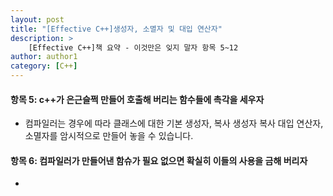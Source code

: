```yaml
---
layout: post
title: "[Effective C++]생성자, 소멸자 및 대입 연산자"
description: >
    [Effective C++]책 요약 - 이것만은 잊지 말자 항목 5~12
author: author1
category: [C++]
---
```


#### __항목 5: c++가 은근슬쩍 만들어 호출해 버리는 함수들에 촉각을 세우자__  
- 컴파일러는 경우에 따라 클래스에 대한 기본 생성자, 복사 생성자 복사 대입 연산자, 소멸자를 암시적으로 만들어 놓을 수 있습니다.  

#### __항목 6: 컴파일러가 만들어낸 함슈가 필요 없으면 확실히 이들의 사용을 금해 버리자__  
- 